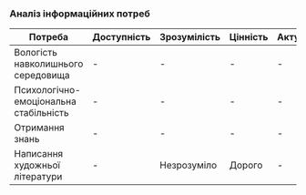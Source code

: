 ### Аналіз інформаційних потреб


| Потреба                                      | Доступність | Зрозумілість | Цінність | Актуальність |
|----------------------------------------------|-------------|--------------|----------|--------------|
| Вологість навколишнього середовища          | -    | -   | -    | -    | - |
| Психологічно-емоціональна стабільність      | - | -    | -    | -    |
| Отримання знань                             | -    | -    | -    | -    |
| Написання художньої літератури              | -    | Незрозуміло  | Дорого    | -    |
